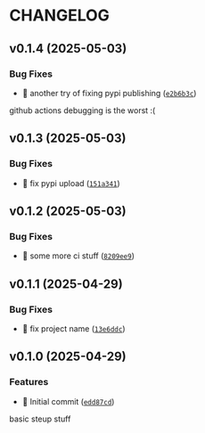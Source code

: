 # CHANGELOG


## v0.1.4 (2025-05-03)

### Bug Fixes

- :green_heart: another try of fixing pypi publishing
  ([`e2b6b3c`](https://github.com/PascalStehling/sqltesty/commit/e2b6b3ca9a18c7a752cad724c596ed52dedd77e8))

github actions debugging is the worst :(


## v0.1.3 (2025-05-03)

### Bug Fixes

- :green_heart: fix pypi upload
  ([`151a341`](https://github.com/PascalStehling/sqltesty/commit/151a341fa1bc22fe6bf5acfbffd2669a51a2c92f))


## v0.1.2 (2025-05-03)

### Bug Fixes

- :bug: some more ci stuff
  ([`8209ee9`](https://github.com/PascalStehling/sqltesty/commit/8209ee974de37b366124dc340a1e96682d9609cf))


## v0.1.1 (2025-04-29)

### Bug Fixes

- :bug: fix project name
  ([`13e6ddc`](https://github.com/PascalStehling/sqltesty/commit/13e6ddc6067a27840a069511614402a279ab4de4))


## v0.1.0 (2025-04-29)

### Features

- :tada: Initial commit
  ([`edd87cd`](https://github.com/PascalStehling/sqltesty/commit/edd87cdbcabe7d5a985373aeac485c849ab13f73))

basic steup stuff
